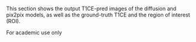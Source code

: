 This section shows the output T1CE-pred images of the diffusion and pix2pix models, as well as the ground-truth T1CE and the region of interest (ROI).

For academic use only